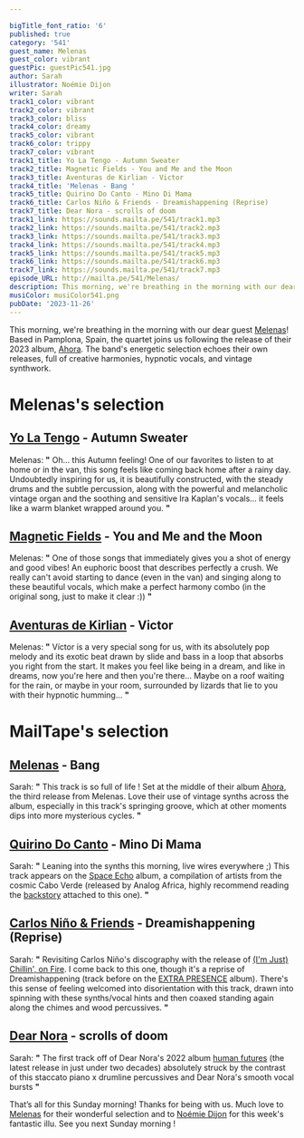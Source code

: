 ```yaml
---

bigTitle_font_ratio: '6'
published: true
category: '541'
guest_name: Melenas
guest_color: vibrant
guestPic: guestPic541.jpg
author: Sarah
illustrator: Noémie Dijon
writer: Sarah
track1_color: vibrant
track2_color: vibrant
track3_color: bliss
track4_color: dreamy
track5_color: vibrant
track6_color: trippy
track7_color: vibrant
track1_title: Yo La Tengo - Autumn Sweater
track2_title: Magnetic Fields - You and Me and the Moon
track3_title: Aventuras de Kirlian - Victor
track4_title: 'Melenas - Bang '
track5_title: Quirino Do Canto - Mino Di Mama
track6_title: Carlos Niño & Friends - Dreamishappening (Reprise)
track7_title: Dear Nora - scrolls of doom
track1_link: https://sounds.mailta.pe/541/track1.mp3
track2_link: https://sounds.mailta.pe/541/track2.mp3
track3_link: https://sounds.mailta.pe/541/track3.mp3
track4_link: https://sounds.mailta.pe/541/track4.mp3
track5_link: https://sounds.mailta.pe/541/track5.mp3
track6_link: https://sounds.mailta.pe/541/track6.mp3
track7_link: https://sounds.mailta.pe/541/track7.mp3
episode_URL: http://mailta.pe/541/Melenas/
description: This morning, we're breathing in the morning with our dear guest Melenas! Based in Pamplona, Spain, the quartet joins us following the release of their 2023 album, Ahora.
musiColor: musiColor541.png
pubDate: '2023-11-26'
---
```


This morning, we're breathing in the morning with our dear guest [Melenas](https://melenas.bandcamp.com/album/ahora)! Based in Pamplona, Spain, the quartet joins us following the release of their 2023 album, [Ahora](https://melenas.bandcamp.com/album/ahora). The band's energetic selection echoes their own releases, full of creative harmonies, hypnotic vocals, and vintage synthwork. 


# Melenas's selection

## [Yo La Tengo](https://yolatengo.com/) - Autumn Sweater

Melenas: **"** Oh... this Autumn feeling! One of our favorites to listen to at home or in the van, this song feels like coming back home after a rainy day. Undoubtedly inspiring for us, it is beautifully constructed, with the steady drums and the subtle percussion, along with the powerful and melancholic vintage organ and the soothing and sensitive Ira Kaplan's vocals... it feels like a warm blanket wrapped around you. **"** 


## [Magnetic Fields](http://www.houseoftomorrow.com/) - You and Me and the Moon

Melenas: **"** One of those songs that immediately gives you a shot of energy and good vibes! An euphoric boost that describes perfectly a crush. We really can't avoid starting to dance (even in the van) and singing along to these beautiful vocals, which make a perfect harmony combo (in the original song, just to make it clear :)) **"** 

## [Aventuras de Kirlian](https://www.facebook.com/profile.php?id=100069189844596&fref=ts) - Victor

Melenas: **"** Víctor is a very special song for us, with its absolutely pop melody and its exotic beat drawn by slide and bass in a loop that absorbs you right from the start.
It makes you feel like being in a dream, and like in dreams, now you're here and then you're there... Maybe on a roof waiting for the rain, or maybe in your room, surrounded by lizards that lie to you with their hypnotic humming... **"** 

# MailTape's selection

## [Melenas](https://www.instagram.com/melenasband/) - Bang 

Sarah: **"** This track is so full of life ! Set at the middle of their album [Ahora](https://melenas.bandcamp.com/album/ahora), the third release from Melenas. Love their use of vintage synths across the album, especially in this track's springing groove, which at other moments dips into more mysterious cycles. **"** 

## [Quirino Do Canto](https://analogafrica.bandcamp.com/track/mino-di-mama) - Mino Di Mama

Sarah: **"** Leaning into the synths this morning, live wires everywhere ;) This track appears on the [Space Echo](https://analogafrica.bandcamp.com/album/space-echo-the-mystery-behind-the-cosmic-sound-of-cabo-verde-finally-revealed-analog-africa-nr-20) album, a compilation of artists from the cosmic Cabo Verde (released by Analog Africa, highly recommend reading the [backstory](https://analogafrica.bandcamp.com/album/space-echo-the-mystery-behind-the-cosmic-sound-of-cabo-verde-finally-revealed-analog-africa-nr-20) attached to this one). **"** 

## [Carlos Niño & Friends](https://intlanthem.bandcamp.com/album/extra-presence) - Dreamishappening (Reprise)

Sarah: **"** Revisiting Carlos Niño's discography with the release of [(I'm Just) Chillin', on Fire](https://intlanthem.bandcamp.com/album/im-just-chillin-on-fire). I come back to this one, though it's a reprise of Dreamishappening (track before on the [EXTRA PRESENCE](https://intlanthem.bandcamp.com/album/extra-presence) album). There's this sense of feeling welcomed into disorientation with this track, drawn into spinning with these synths/vocal hints and then coaxed standing again along the chimes and wood percussives. **"** 

## [Dear Nora](https://www.instagram.com/dearnorareality/?hl=en) - scrolls of doom

Sarah: **"** The first track off of Dear Nora's 2022 album [human futures](https://dearnora.bandcamp.com/album/human-futures) (the latest release in just under two decades) absolutely struck by the contrast of this staccato piano x drumline percussives and Dear Nora's smooth vocal bursts **"** 

That’s all for this Sunday morning! Thanks for being with us. Much love to [Melenas](https://melenas.bandcamp.com/album/ahora) for their wonderful selection and to [Noémie Dijon](https://noemiedijon.tumblr.com/) for this week's fantastic illu. See you next Sunday morning !
